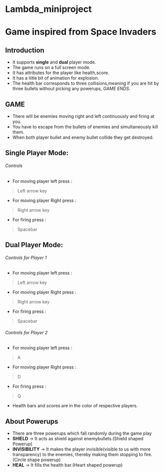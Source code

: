 # Lambda_miniproject
# Game inspired from Space Invaders
##  Introduction
- It supports **single** and **dual** player mode.
- The game runs on a full screen mode.
- It has attributes for the player like health,score.
- It has a liitle bit of animation for explosion.
- The health bar corresponds to three collisions,meaning if you are hit by three bullets without picking any powerups, *GAME ENDS*.

## GAME
- There will be enemies moving right and left continuously and firing at you.
- You have to escape from the bullets of enemies and simultaneously kill them.
- When both player bullet and enemy bullet collide they get destroyed.

## Single Player Mode:

###### Controls
- For moving player left press :
> Left arrow key 
- For moving player Right press :
> Right arrow key 
- For firing press :
> Spacebar

## Dual Player Mode:
###### Controls for *Player 1*
- For moving player left press :
> Left arrow key 
- For moving player Right press :
> Right arrow key 
- For firing press :
> Spacebar
###### Controls for *Player 2*
- For moving player left press :
> A 
- For moving player Right press :
> D
- For firing press :
> Q

- Health bars and scores are in the color of respective players.

## About Powerups
- There are three powerups which fall randomly during the game play
- **SHIELD** -> It acts as shield against enemybullets.(Shield shaped Powerup)
- **INVISIBILITY** -> It makes the player invisible(visible to us with more transparency) to the enemies, thereby making them stopping to fire.(Circle shape powerup)
- **HEAL** -> It fills the health bar.(Heart shaped powerup)





